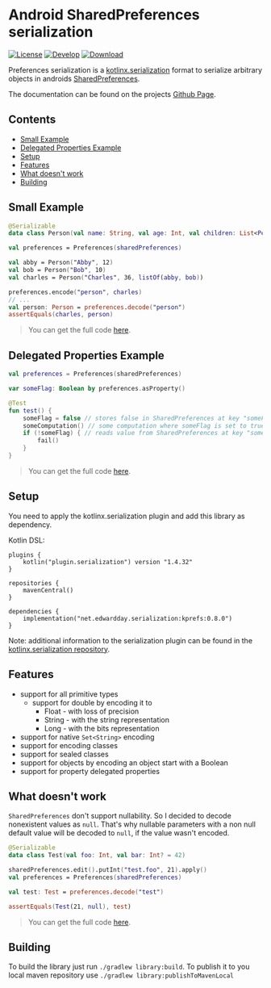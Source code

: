 # Android SharedPreferences serialization

[![License](https://img.shields.io/github/license/EdwarDDay/serialization.kprefs?style=flat)](http://www.apache.org/licenses/LICENSE-2.0)
[![Develop](https://github.com/EdwarDDay/serialization.kprefs/workflows/Develop/badge.svg?branch=main)](https://github.com/EdwarDDay/serialization.kprefs/actions?query=workflow%3ADevelop+branch%3Amain)
[![Download](https://img.shields.io/maven-central/v/net.edwardday.serialization/kprefs)](https://search.maven.org/artifact/net.edwardday.serialization/kprefs)

Preferences serialization is a [kotlinx.serialization](https://github.com/Kotlin/kotlinx.serialization) format to
 serialize arbitrary objects in androids
 [SharedPreferences](https://developer.android.com/reference/android/content/SharedPreferences).

The documentation can be found on the projects
 [Github Page](https://edwardday.github.io/serialization.kprefs/index.html).

## Contents
<!--- TOC -->

* [Small Example](#small-example)
* [Delegated Properties Example](#delegated-properties-example)
* [Setup](#setup)
* [Features](#features)
* [What doesn't work](#what-doesn't-work)
* [Building](#building)

<!--- END -->

<!--- INCLUDE .*-simple-.*
import kotlin.test.*
import kotlinx.serialization.*
import net.edwardday.serialization.preferences.*

class ReadmeExample {

    val sharedPreferences = TestablePreferences()

    @Test
    fun readmeTest() {
----- SUFFIX .*-simple-.*
    }
}
-->

<!--- INCLUDE .*-basic-.*
import kotlin.test.*
import net.edwardday.serialization.preferences.*

class ReadmeExample {

    val sharedPreferences = TestablePreferences()

----- SUFFIX .*-basic-.*
}
-->

## Small Example

```kotlin
@Serializable
data class Person(val name: String, val age: Int, val children: List<Person> = emptyList())

val preferences = Preferences(sharedPreferences)

val abby = Person("Abby", 12)
val bob = Person("Bob", 10)
val charles = Person("Charles", 36, listOf(abby, bob))

preferences.encode("person", charles)
// ...
val person: Person = preferences.decode("person")
assertEquals(charles, person)
```
> You can get the full code [here](library/src/test/java/example/example-simple-01.kt).

## Delegated Properties Example

<!--- INCLUDE
    fun someComputation() {
        someFlag = true
    }
-->

```kotlin
val preferences = Preferences(sharedPreferences)

var someFlag: Boolean by preferences.asProperty()

@Test
fun test() {
    someFlag = false // stores false in SharedPreferences at key "someFlag"
    someComputation() // some computation where someFlag is set to true
    if (!someFlag) { // reads value from SharedPreferences at key "someFlag"
        fail()
    }
}
```

> You can get the full code [here](library/src/test/java/example/example-basic-01.kt).

## Setup
You need to apply the kotlinx.serialization plugin and add this library as dependency.

Kotlin DSL:
```
plugins {
    kotlin("plugin.serialization") version "1.4.32"
}

repositories {
    mavenCentral()
}

dependencies {
    implementation("net.edwardday.serialization:kprefs:0.8.0")
}
```
Note: additional information to the serialization plugin can be found in the
  [kotlinx.serialization repository](https://github.com/Kotlin/kotlinx.serialization).

## Features
* support for all primitive types
  * support for double by encoding it to
    * Float - with loss of precision
    * String - with the string representation
    * Long - with the bits representation
* support for native `Set<String>` encoding
* support for encoding classes
* support for sealed classes
* support for objects by encoding an object start with a Boolean
* support for property delegated properties

## What doesn't work
`SharedPreferences` don't support nullability. So I decided to decode nonexistent values as `null`. That's why nullable
 parameters with a non null default value will be decoded to `null`, if the value wasn't encoded.

```kotlin
@Serializable
data class Test(val foo: Int, val bar: Int? = 42)

sharedPreferences.edit().putInt("test.foo", 21).apply()
val preferences = Preferences(sharedPreferences)

val test: Test = preferences.decode("test")

assertEquals(Test(21, null), test)
```

> You can get the full code [here](library/src/test/java/example/example-simple-02.kt).

## Building
To build the library just run `./gradlew library:build`. To publish it to you local maven repository use
 `./gradlew library:publishToMavenLocal`
